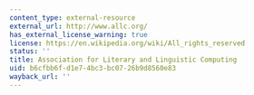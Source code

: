 ```yaml
---
content_type: external-resource
external_url: http://www.allc.org/
has_external_license_warning: true
license: https://en.wikipedia.org/wiki/All_rights_reserved
status: ''
title: Association for Literary and Linguistic Computing
uid: b6cfbb6f-d1e7-4bc3-bc07-26b9d8560e83
wayback_url: ''
---
```

